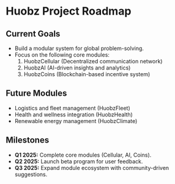 # Huobz Project Roadmap

## Current Goals
- Build a modular system for global problem-solving.
- Focus on the following core modules:
  1. HuobzCellular (Decentralized communication network)
  2. HuobzAI (AI-driven insights and analytics)
  3. HuobzCoins (Blockchain-based incentive system)

## Future Modules
- Logistics and fleet management (HuobzFleet)
- Health and wellness integration (HuobzHealth)
- Renewable energy management (HuobzClimate)

## Milestones
- **Q1 2025:** Complete core modules (Cellular, AI, Coins).
- **Q2 2025:** Launch beta program for user feedback.
- **Q3 2025:** Expand module ecosystem with community-driven suggestions.
